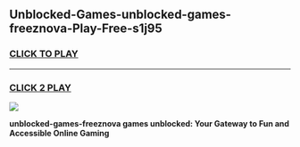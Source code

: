 
## Unblocked-Games-unblocked-games-freeznova-Play-Free-s1j95
<h3>
<a href="https://premium76.site?title=unblocked-games-freeznova&ref=24M">CLICK TO PLAY</a></h3>
<hr>

<h3>
<a href="https://premium76.site?title=unblocked-games-freeznova&ref=24M">CLICK 2 PLAY</a>
  
</h3>

<a href="https://premium76.site?title=unblocked-games-freeznova&ref=24M"><img src="https://clearcache.store/games.png"></a>


**unblocked-games-freeznova games unblocked: Your Gateway to Fun and Accessible Online Gaming**

